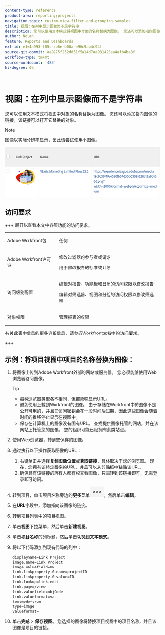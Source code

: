 ```yaml
---
content-type: reference
product-area: reporting;projects
navigation-topic: custom-view-filter-and-grouping-samples
title: 视图：在列中显示图像而不是字符串
description: 您可以使用文本模式将视图中对象的名称替换为图像。 您还可以添加指向图像的链接，该链接可以打开它替换的对象。
author: Nolan
feature: Reports and Dashboards
exl-id: e1e4a993-f05c-4b6e-b00a-e96c9ab4c94f
source-git-commit: aa8275f252dd51f5a14d7aa931423aa4afb4ba8f
workflow-type: tm+mt
source-wordcount: '483'
ht-degree: 0%

---
```


# 视图：在列中显示图像而不是字符串

<!--Audited: 11/2024-->

您可以使用文本模式将视图中对象的名称替换为图像。 您还可以添加指向图像的链接，该链接可以打开它替换的对象。

>[!NOTE]
>
>图像以实际分辨率显示，因此请尝试使用小图像。

![将项目名称替换为图像和链接](assets/replace-project-name-with-image-and-link-350x125.png)

## 访问要求

+++ 展开以查看本文中各项功能的访问要求。 

<table style="table-layout:auto"> 
 <col> 
 <col> 
 <tbody> 
  <tr> 
   <td role="rowheader">Adobe Workfront包</td> 
   <td> <p>任何</p> </td> 
  </tr> 
  <tr> 
   <td role="rowheader">Adobe Workfront许可证</td> 
   <td> 
   <p>修改过滤器的参与者或请求 </p>
   <p>用于修改报告的标准或计划</p>
  </tr> 
  <tr> 
   <td role="rowheader">访问级别配置</td> 
   <td> <p>编辑对报告、功能板和日历的访问权限以修改报告</p> <p>编辑对筛选器、视图和分组的访问权限以修改筛选器</p> </td> 
  </tr> 
  <tr> 
   <td role="rowheader">对象权限</td> 
   <td> <p>管理报表的权限</p>  </td> 
  </tr> 
 </tbody> 
</table>

有关此表中信息的更多详细信息，请参阅Workfront文档中的[访问要求](/help/quicksilver/administration-and-setup/add-users/access-levels-and-object-permissions/access-level-requirements-in-documentation.md)。

+++

## 示例：将项目视图中项目的名称替换为图像：

1. 将图像上传到Adobe Workfront外部的网站或服务器。 您必须能够使用Web浏览器访问图像。

   >[!TIP]
   >
   >* 每种浏览器类型各不相同，但都能够显示URL。
   >* 避免使用上载到Workfront的图像。 由于存储在Workfront中的图像不是公开可用的，并且其访问密钥会在一段时间后过期，因此这些图像会随着时间的推移停止显示在视图中。
   >* 保存在计算机上的图像没有固有URL。 查找提供图像托管的网站，并在该网站上托管您的图像。 您的组织可能已经拥有此类站点。

1. 使用Web浏览器，转到您保存的图像。
1. 通过执行以下操作获取图像的URL：

   <!--
   <p data-mc-conditions="QuicksilverOrClassic.Draft mode">(NOTE: I used this blog post to document what kind of image we need for this: https://www.canto.com/blog/image-url/ (consulting uses this)) </p>
   -->

   1. 右键单击并选择&#x200B;**复制图像位置**&#x200B;或&#x200B;**获取链接**，具体取决于您的浏览器。 现在，您拥有该特定图像的URL，并且可以从剪贴板中粘贴该URL。
   1. 确保具有该链接的所有人都有权查看图像，只需转到该链接即可，无需登录即可访问。

1. 转到项目，单击项目名称旁边的&#x200B;**更多**&#x200B;菜单![更多图标](assets/more-icon-45x33.png)，然后单击&#x200B;**编辑**。

1. 在&#x200B;**URL**&#x200B;字段中，添加指向该图像的链接。
1. 转到项目列表中的项目视图。
1. 单击&#x200B;**视图**&#x200B;下拉菜单，然后单击&#x200B;**新建视图**。
1. 单击&#x200B;**项目名称**&#x200B;的列标题，然后单击&#x200B;**切换到文本模式**。

1. 将以下代码添加到现有代码的列中：

   ```
   displayname=Link Project
   image.name=Link Project
   image.valuefield=URL
   link.linkproperty.0.name=projectID
   link.linkproperty.0.value=ID
   link.lookup=link.edit
   link.page=/view
   link.valuefield=objCode
   link.valueformat=val
   textmode=true
   type=image
   valueformat=
   ```

1. 单击&#x200B;**完成** > **保存视图**。
您选择的图像将替换项目视图中的项目名称，并且该图像是项目的链接。
